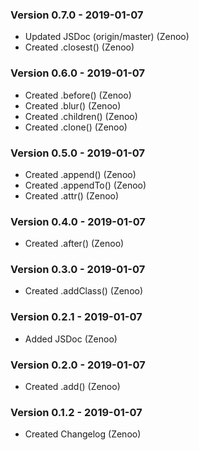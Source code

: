 ### Version 0.7.0 - 2019-01-07
- Updated JSDoc (origin/master) (Zenoo)
- Created .closest() (Zenoo)

### Version 0.6.0 - 2019-01-07
- Created .before() (Zenoo)
- Created .blur() (Zenoo)
- Created .children() (Zenoo)
- Created .clone() (Zenoo)

### Version 0.5.0 - 2019-01-07
- Created .append() (Zenoo)
- Created .appendTo() (Zenoo)
- Created .attr() (Zenoo)

### Version 0.4.0 - 2019-01-07
- Created .after() (Zenoo)

### Version 0.3.0 - 2019-01-07
- Created .addClass() (Zenoo)

### Version 0.2.1 - 2019-01-07
- Added JSDoc (Zenoo)

### Version 0.2.0 - 2019-01-07
- Created .add() (Zenoo)

### Version 0.1.2 - 2019-01-07
- Created Changelog (Zenoo)

